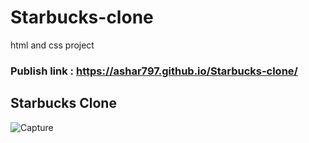 # Starbucks-clone
html and css project 

### Publish link : https://ashar797.github.io/Starbucks-clone/

## Starbucks Clone
![Capture](https://github.com/ASHAR797/Starbucks-clone/assets/111843979/c5bb1971-332b-4561-a445-c1e0cfe8f11a)

